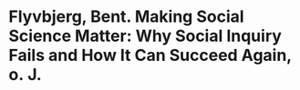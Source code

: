 # Flyvbjerg, Bent. Making Social Science Matter: Why Social Inquiry Fails and How It Can Succeed Again, o. J.